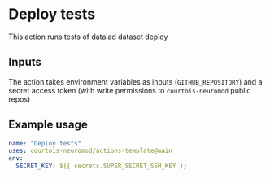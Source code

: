 # Deploy tests

This action runs tests of datalad dataset deploy

## Inputs

The action takes environment variables as inputs (`GITHUB_REPOSITORY`) and a secret access token (with write permissions to `courtois-neuromod` public repos)

## Example usage

```YAML
name: "Deploy tests"
uses: courtois-neuromod/actions-template@main
env:
  SECRET_KEY: ${{ secrets.SUPER_SECRET_SSH_KEY }}
```
